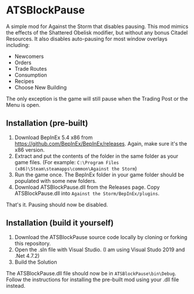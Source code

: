 # ATSBlockPause
A simple mod for Against the Storm that disables pausing. 
This mod mimics the effects of the Shattered Obelisk modifier, but without any bonus Citadel Resources.
It also disables auto-pausing for most window overlays including:

- Newcomers
- Orders
- Trade Routes
- Consumption
- Recipes
- Choose New Building

The only exception is the game will still pause when the Trading Post or the Menu is open.

## Installation (pre-built)
1. Download BepInEx 5.4 x86 from https://github.com/BepInEx/BepInEx/releases. Again, make sure it's the x86 version. 
2. Extract and put the contents of the folder in the same folder as your game files. (For example: `C:\Program Files (x86)\Steam\steamapps\common\Against the Storm`)
3. Run the game once. The BepInEx folder in your game folder should be populated with some new folders.
4. Download ATSBlockPause.dll from the Releases page. Copy ATSBlockPause.dll into `Against the Storm/BepInEx/plugins`.

That's it. Pausing should now be disabled.

## Installation (build it yourself)
1. Download the ATSBlockPause source code locally by cloning or forking this repository. 
2. Open the .sln file with Visual Studio. (I am using Visual Studo 2019 and .Net 4.7.2)
3. Build the Solution

The ATSBlockPause.dll file should now be in `ATSBlockPause\bin\Debug`. 
Follow the instructions for installing the pre-built mod using your .dll file instead.


